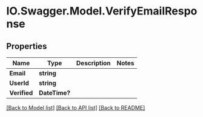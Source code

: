 # IO.Swagger.Model.VerifyEmailResponse
## Properties

Name | Type | Description | Notes
------------ | ------------- | ------------- | -------------
**Email** | **string** |  | 
**UserId** | **string** |  | 
**Verified** | **DateTime?** |  | 

[[Back to Model list]](../README.md#documentation-for-models) [[Back to API list]](../README.md#documentation-for-api-endpoints) [[Back to README]](../README.md)

